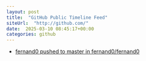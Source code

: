 ```yaml
---
layout: post
title:  "GitHub Public Timeline Feed"
siteUrl:  "http://github.com/"
date:  2025-03-10 08:45:17+00:00
categories: github
---
```

*  [fernand0 pushed to master in fernand0/fernand0](https://github.com/fernand0/fernand0/compare/fb8041df2d...29acd7e02a)
